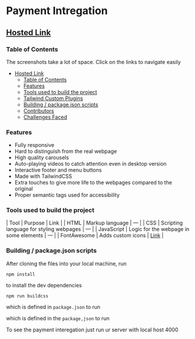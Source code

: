 # Payment Intregation

## [Hosted Link](https://juber13.github.io/payment_intregation/frontEnd/index.html)

### Table of Contents

The screenshots take a lot of space. Click on the links to navigate easily

  - [Hosted Link](#hosted-link)
    - [Table of Contents](#table-of-contents)
    - [Features](#features)
    - [Tools used to build the project](#tools-used-to-build-the-project)
    - [Tailwind Custom Plugins](#tailwind-custom-plugins)
    - [Building / package.json scripts](#building--packagejson-scripts)
    - [Contributors](#contributors)
    - [Challenges Faced](#challenges-faced)

### Features

- Fully responsive
- Hard to distinguish from the real webpage
- High quality carousels
- Auto-playing videos to catch attention even in desktop version
- Interactive footer and menu buttons
- Made with TailwindCSS
- Extra touches to give more life to the webpages compared to the original
- Proper semantic tags used for accessibility


### Tools used to build the project

| Tool           | Purpose                                                            | Link                                        |
| HTML           | Markup language                                                    | —                                           |
| CSS            | Scripting language for styling webpages                            | —                                           |
| JavaScript     | Logic for the webpage in some elements                             | —                                           |
| FontAwesome    | Adds custom icons                                                  | [Link](https://fontawesome.com/)            |


### Building / package.json scripts

After cloning the files into your local machine, run

`npm install`

to install the dev dependencies

`npm run buildcss`

which is defined in `package.json` to run



which is defined in the `package,json` to run


<!-- use node js for server -->

To see the payment interegation just run ur server with local host 4000 
